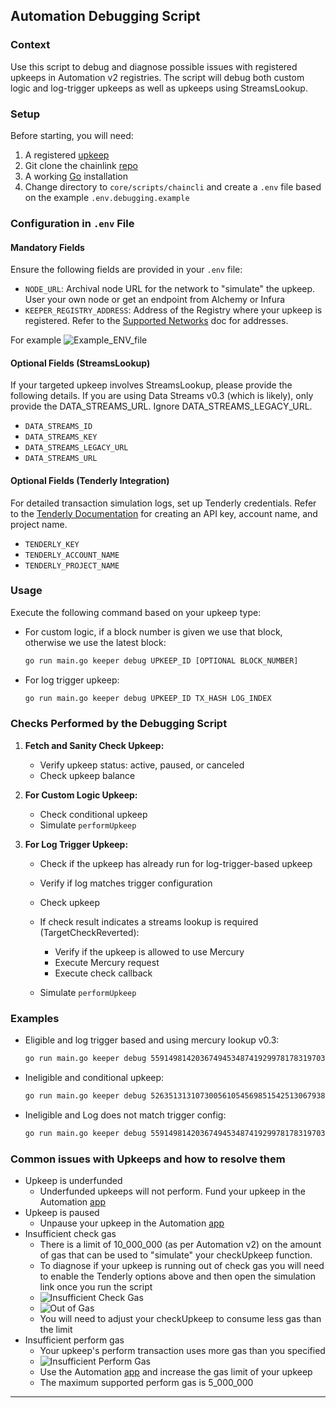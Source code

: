 ##  Automation Debugging Script

### Context

Use this script to debug and diagnose possible issues with registered upkeeps in Automation v2 registries. The script will debug both custom logic and log-trigger upkeeps as well as upkeeps using StreamsLookup.

### Setup

Before starting, you will need:
1. A registered [upkeep](https://docs.chain.link/chainlink-automation/overview/getting-started)
1. Git clone the chainlink [repo](https://github.com/smartcontractkit/chainlink)
1. A working [Go](https://go.dev/doc/install) installation
1. Change directory to `core/scripts/chaincli` and create a `.env` file based on the example `.env.debugging.example`

### Configuration in `.env` File

#### Mandatory Fields

Ensure the following fields are provided in your `.env` file:

- `NODE_URL`: Archival node URL for the network to "simulate" the upkeep. User your own node or get an endpoint from Alchemy or Infura
- `KEEPER_REGISTRY_ADDRESS`: Address of the Registry where your upkeep is registered. Refer to the [Supported Networks](https://docs.chain.link/chainlink-automation/overview/supported-networks#configurations) doc for addresses.
 
 For example
 ![Example_ENV_file](/images/env_file_example.png "Example .ENV file")

#### Optional Fields (StreamsLookup)

If your targeted upkeep involves StreamsLookup, please provide the following details. If you are using Data Streams v0.3 (which is likely), only provide the DATA_STREAMS_URL. Ignore DATA_STREAMS_LEGACY_URL.

- `DATA_STREAMS_ID`
- `DATA_STREAMS_KEY`
- `DATA_STREAMS_LEGACY_URL`
- `DATA_STREAMS_URL`

#### Optional Fields (Tenderly Integration)

For detailed transaction simulation logs, set up Tenderly credentials. Refer to the [Tenderly Documentation](https://docs.tenderly.co/other/platform-access/how-to-generate-api-access-tokens) for creating an API key, account name, and project name.

- `TENDERLY_KEY`
- `TENDERLY_ACCOUNT_NAME`
- `TENDERLY_PROJECT_NAME`

### Usage

Execute the following command based on your upkeep type:

- For custom logic, if a block number is given we use that block, otherwise we use the latest block:

    ```bash
    go run main.go keeper debug UPKEEP_ID [OPTIONAL BLOCK_NUMBER]
    ```

- For log trigger upkeep:

    ```bash
    go run main.go keeper debug UPKEEP_ID TX_HASH LOG_INDEX
    ```

### Checks Performed by the Debugging Script

1. **Fetch and Sanity Check Upkeep:**
    - Verify upkeep status: active, paused, or canceled
    - Check upkeep balance

2. **For Custom Logic Upkeep:**
    - Check conditional upkeep
    - Simulate `performUpkeep`

3. **For Log Trigger Upkeep:**
    - Check if the upkeep has already run for log-trigger-based upkeep
    - Verify if log matches trigger configuration
    - Check upkeep
    - If check result indicates a streams lookup is required (TargetCheckReverted):
        - Verify if the upkeep is allowed to use Mercury
        - Execute Mercury request
        - Execute check callback

    - Simulate `performUpkeep`

### Examples
- Eligible and log trigger based and using mercury lookup v0.3:

    ```bash
    go run main.go keeper debug 5591498142036749453487419299781783197030971023186134955311257372668222176389 0xdc6d0e547a5aa85fefa5b0f3a37e3493eafb5aeba8b5f3071ce53c9e9a539e9c 0
    ```

- Ineligible and conditional upkeep:

    ```bash
    go run main.go keeper debug 52635131310730056105456985154251306793887717546629785340977553840883117540096
    ```

- Ineligible and Log does not match trigger config:

    ```bash
    go run main.go keeper debug 5591498142036749453487419299781783197030971023186134955311257372668222176389 0xc0686ae85d2a7a976ef46df6c613517b9fd46f23340ac583be4e44f5c8b7a186 1
    ```
### Common issues with Upkeeps and how to resolve them
- Upkeep is underfunded
  - Underfunded upkeeps will not perform. Fund your upkeep in the Automation [app](https://automation.chain.link/)
- Upkeep is paused
  - Unpause your upkeep in the Automation [app](https://automation.chain.link/)
- Insufficient check gas
  - There is a limit of 10_000_000 (as per Automation v2) on the amount of gas that can be used to "simulate" your checkUpkeep function.
  - To diagnose if your upkeep is running out of check gas you will need to enable the Tenderly options above and then open the simulation link once you run the script
  - ![Insufficient Check Gas](/images/insufficient_check_gas.png "Open the Tenderly simulation and switch to debug mode")
  - ![Out of Gas](/images/tenderly_out_of_check_gas.png "Tenderly shows checkUpkeeps has consumed all available gas and is now out of gas")   
  - You will need to adjust your checkUpkeep to consume less gas than the limit
- Insufficient perform gas
  - Your upkeep's perform transaction uses more gas than you specified
  - ![Insufficient Perform Gas](/images/insufficient_perform_gas.png "Insufficient perform gas")
  - Use the Automation [app](https://automation.chain.link/) and increase the gas limit of your upkeep
  - The maximum supported perform gas is 5_000_000



---
